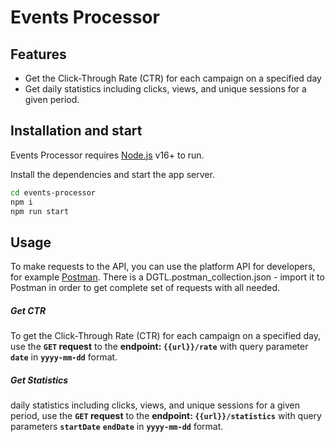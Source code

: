 # Events Processor

## Features

- Get the Click-Through Rate (CTR) for each campaign on a specified day
- Get daily statistics including clicks, views, and unique sessions for a given period.

## Installation and start

Events Processor requires [Node.js](https://nodejs.org/) v16+ to run.

Install the dependencies and start the app server.
```sh
cd events-processor
npm i
npm run start
```

## Usage
To make requests to the API, you can use the platform API for developers, for example [Postman](https://www.postman.com).
There is a DGTL.postman_collection.json - import it to Postman in order to get complete set of requests with all needed.

##### Get CTR

To get the Click-Through Rate (CTR) for each campaign on a specified day, use the **`GET` request** to the **endpoint: `{{url}}/rate`** with query parameter **`date`** in **`yyyy-mm-dd`** format.

##### Get Statistics

daily statistics including clicks, views, and unique sessions for a given period, use the **`GET` request** to the **endpoint: `{{url}}/statistics`** with query parameters **`startDate`** **`endDate`** in **`yyyy-mm-dd`** format.

